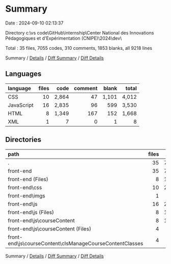 # Summary

Date : 2024-09-10 02:13:37

Directory c:\\vs code\\GitHub\\internship\\Center National des Innovations Pédagogiques et d'Expérimentation (CNIPE)\\2024\\dev\\

Total : 35 files,  7055 codes, 310 comments, 1853 blanks, all 9218 lines

Summary / [Details](details.md) / [Diff Summary](diff.md) / [Diff Details](diff-details.md)

## Languages
| language | files | code | comment | blank | total |
| :--- | ---: | ---: | ---: | ---: | ---: |
| CSS | 10 | 2,864 | 47 | 1,101 | 4,012 |
| JavaScript | 16 | 2,835 | 96 | 599 | 3,530 |
| HTML | 8 | 1,349 | 167 | 152 | 1,668 |
| XML | 1 | 7 | 0 | 1 | 8 |

## Directories
| path | files | code | comment | blank | total |
| :--- | ---: | ---: | ---: | ---: | ---: |
| . | 35 | 7,055 | 310 | 1,853 | 9,218 |
| front-end | 35 | 7,055 | 310 | 1,853 | 9,218 |
| front-end (Files) | 8 | 1,349 | 167 | 152 | 1,668 |
| front-end\\css | 10 | 2,864 | 47 | 1,101 | 4,012 |
| front-end\\imgs | 1 | 7 | 0 | 1 | 8 |
| front-end\\js | 16 | 2,835 | 96 | 599 | 3,530 |
| front-end\\js (Files) | 8 | 1,833 | 57 | 383 | 2,273 |
| front-end\\js\\courseContent | 8 | 1,002 | 39 | 216 | 1,257 |
| front-end\\js\\courseContent (Files) | 4 | 216 | 3 | 49 | 268 |
| front-end\\js\\courseContent\\clsManageCourseContentClasses | 4 | 786 | 36 | 167 | 989 |

Summary / [Details](details.md) / [Diff Summary](diff.md) / [Diff Details](diff-details.md)